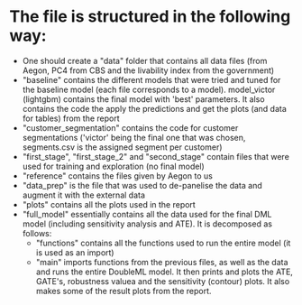 # The file is structured in the following way:

* One should create a "data" folder that contains all data files (from Aegon, PC4 from CBS and the livability index from the government)
* "baseline" contains the  different models that were tried and tuned for the baseline model (each file corresponds to a model). model_victor (lightgbm) contains the final model with 'best' parameters. It also contains the code the apply the predictions and get the plots (and data for tables) from the report
* "customer_segmentation" contains the code for customer segmentations ('victor' being the final one that was chosen, segments.csv is the assigned segment per customer)
* "first_stage", "first_stage_2" and "second_stage" contain files that were used for training and exploration (no final model)
* "reference" contains the files given by Aegon to us
* "data_prep" is the file that was used to de-panelise the data and augment it with the external data
* "plots" contains all the plots used in the report
* "full_model" essentially contains all the data used for the final DML model (including sensitivity analysis and ATE). It is decomposed as follows:
  * "functions" contains all the functions used to run the entire model (it is used as an import)
  * "main" imports functions from the previous files, as well as the data and runs the entire DoubleML model. It then prints and plots the ATE, GATE's, robustness valuea and the sensitivity (contour) plots. It also makes some of the result plots from the report.
